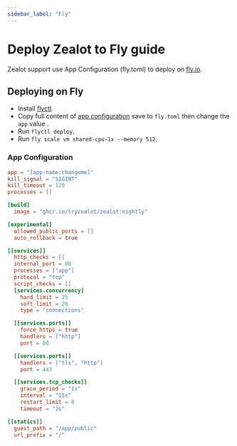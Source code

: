 ```yaml
---
sidebar_label: "Fly"
---
```


# Deploy Zealot to Fly guide

Zealot support use App Configuration (fly.toml) to deploy on [fly.io](https://fly.io).

## Deploying on Fly

- Install [flyctl](https://fly.io/docs/flyctl/).
- Copy full content of [app configuration](#app-configuration) save to `fly.toml` then change the `app` value .
- Run `flyctl deploy`.
- Run `fly scale vm shared-cpu-1x --memory 512`.

### App Configuration

```toml
app = "[app-name:changeme]"
kill_signal = "SIGINT"
kill_timeout = 120
processes = []

[build]
  image = "ghcr.io/tryzealot/zealot:nightly"

[experimental]
  allowed_public_ports = []
  auto_rollback = true

[[services]]
  http_checks = []
  internal_port = 80
  processes = ["app"]
  protocol = "tcp"
  script_checks = []
  [services.concurrency]
    hard_limit = 25
    soft_limit = 20
    type = "connections"

  [[services.ports]]
    force_https = true
    handlers = ["http"]
    port = 80

  [[services.ports]]
    handlers = ["tls", "http"]
    port = 443

  [[services.tcp_checks]]
    grace_period = "1s"
    interval = "15s"
    restart_limit = 0
    timeout = "2s"

[[statics]]
  guest_path = "/app/public"
  url_prefix = "/"
```
